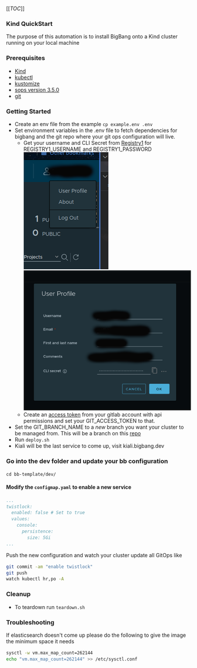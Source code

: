 [[_TOC_]]
### Kind QuickStart
The purpose of this automation is to install BigBang onto a Kind cluster running on your local machine

### Prerequisites
- [Kind](https://kind.sigs.k8s.io/docs/user/quick-start/)
- [kubectl](https://kubernetes.io/docs/tasks/tools/)
- [kustomize](https://kubectl.docs.kubernetes.io/installation/kustomize/)
- [sops version 3.5.0](https://github.com/mozilla/sops/releases/tag/v3.5.0)
- [git](https://git-scm.com/book/en/v2/Getting-Started-Installing-Git)


### Getting Started
- Create an env file from the example ```cp example.env .env```
- Set environment variables in the .env file to fetch dependencies for bigbang and the git repo where your git ops configuration will live.
  - Get your username and CLI Secret from [Registry1](https://registry1.dso.mil) for REGISTRY1_USERNAME and REGISTRY1_PASSWORD
![Registry1Image](img/image2.png)
![Registry1Image](img/image1.png)
  - Create an [access token](https://gitlab.com/-/profile/personal_access_tokens) from your gitlab account with api permissions and set your GIT_ACCESS_TOKEN to that.
- Set the GIT_BRANCH_NAME to a *new* branch you want your cluster to be managed from. This will be a branch on this [repo](https://gitlab.com/cse5/cognition/bb-template.git)
- Run ```deploy.sh```
- Kiali will be the last service to come up, visit kiali.bigbang.dev

### Go into the dev folder and update your bb configuration
```
cd bb-template/dev/
```
#### Modify the `configmap.yaml` to enable a new service
```yaml
...
twistlock:
  enabled: false # Set to true
  values:
    console:
      persistence:
        size: 5Gi
...
```
Push the new configuration and watch your cluster update all GitOps like
```bash
git commit -am "enable twistlock"
git push
watch kubectl hr,po -A
```

### Cleanup
- To teardown run ```teardown.sh```


### Troubleshooting
If elasticsearch doesn't come up please do the following to give the image the minimum space it needs
```bash
sysctl -w vm.max_map_count=262144
echo "vm.max_map_count=262144" >> /etc/sysctl.conf
```